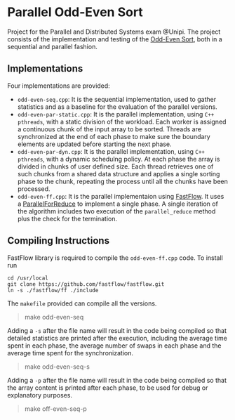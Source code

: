 # Parallel Odd-Even Sort

Project for the Parallel and Distributed Systems exam @Unipi.
The project consists of the implementation and testing of the [Odd-Even Sort](https://en.wikipedia.org/wiki/Odd%E2%80%93even_sort), both in a sequential and parallel fashion.

## Implementations

Four implementations are provided:
- ```odd-even-seq.cpp```: It is the sequential implementation, used to gather statistics and as a baseline for the evaluation of the parallel versions.
- ```odd-even-par-static.cpp```: It is the parallel implementation, using ```C++ pthreads```, with a static division of the workload. Each worker is assigned a continuous chunk of the input array to be sorted. Threads are synchronized at the end of each phase to make sure the boundary elements are updated before starting the next phase.
- ```odd-even-par-dyn.cpp```: It is the parallel implementation, using ```C++ pthreads```, with a dynamic schedulng policy. At each phase the array is divided in chunks of user defined size. Each thread retrieves one of such chunks from a shared data structure and applies a single sorting phase to the chunk, repeating the process until all the chunks have been processed.
- ```odd-even-ff.cpp```: It is the parallel implementaion using [FastFlow](https://github.com/fastflow/fastflow). It uses a [ParallelForReduce](https://github.com/fastflow/fastflow/blob/master/ff/parallel_for.hpp#L360) to implement a single phase. A single iteration of the algorithm includes two execution of the ```parallel_reduce``` method plus the check for the termination.

## Compiling Instructions
FastFlow library is required to compile the ```odd-even-ff.cpp``` code.
To install run
```
cd /usr/local
git clone https://github.com/fastflow/fastflow.git
ln -s ./fastflow/ff ./include
```

The ```makefile``` provided can compile all the versions.
> make odd-even-seq

Adding a ```-s``` after the file name will result in the code being compiled so that detailed statistics are printed after the execution, including the average time spent in each phase, the average number of swaps in each phase and the average time spent for the synchronization.
> make odd-even-seq-s

Adding a ```-p``` after the file name will result in the code being compiled so that the array content is printed after each phase, to be used for debug or explanatory purposes.
> make off-even-seq-p
